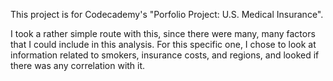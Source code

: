 This project is for Codecademy's "Porfolio Project: U.S. Medical Insurance".

I took a rather simple route with this, since there were many, many factors that I could include in this analysis. For this specific one, I chose to look at information related to smokers, insurance costs, and regions, and looked if there was any correlation with it.
